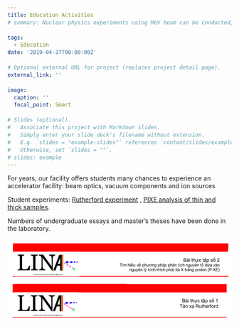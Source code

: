 ```yaml
---
title: Education Activities
# summary: Nuclear physics experiments using MeV beam can be conducted, along with possible use of Nuclear Reaction Analysis (NRA) Technique - an analytical application of nuclear reaction.

tags:
  - Education
date: '2019-04-27T00:00:00Z'

# Optional external URL for project (replaces project detail page).
external_link: ''

image:
  caption: ''
  focal_point: Smart

# Slides (optional).
#   Associate this project with Markdown slides.
#   Simply enter your slide deck's filename without extension.
#   E.g. `slides = "example-slides"` references `content/slides/example-slides.md`.
#   Otherwise, set `slides = ""`.
# slides: example
---
```


For years, our facility offers students many chances to experience an accelerator facility:  beam optics, vacuum components and ion sources

Student experiments: <a href="./exp_rbs_vi.pdf"> Rutherford experiment</a>  , <a href="./exp_pixe_en.pdf">PIXE analysis of thin and thick samples</a>.

Numbers of undergraduate essays and master’s theses have been done in the laboratory.

![Student practice 1](./student1.png)
![Student practice 2](./student2.png)